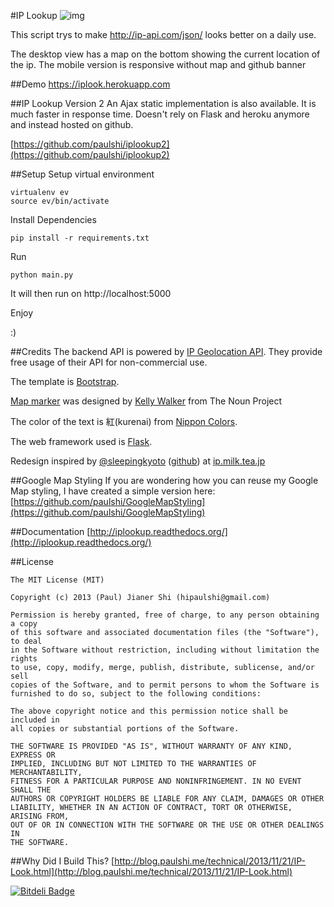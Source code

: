 #IP Lookup
![img](https://raw.github.com/paulshi/iplookup/master/logo.png)

This script trys to make http://ip-api.com/json/ looks better on a daily use. 

The desktop view has a map on the bottom showing the current location of the ip. The mobile version is responsive without map and github banner

##Demo
https://iplook.herokuapp.com

##IP Lookup Version 2
An Ajax static implementation is also available. It is much faster in response time. Doesn't rely on Flask and heroku anymore and instead hosted on github.

[https://github.com/paulshi/iplookup2](https://github.com/paulshi/iplookup2)

##Setup
Setup virtual environment

```
virtualenv ev
source ev/bin/activate
```

Install Dependencies

```
pip install -r requirements.txt
```

Run

```
python main.py
```

It will then run on http://localhost:5000

Enjoy

:)

##Credits
The backend API is powered by [IP Geolocation API](http://ip-api.com/docs/). They provide free usage of their API for non-commercial use.

The template is [Bootstrap](http://getbootstrap.com/).

[Map marker](http://thenounproject.com/noun/map-marker/#icon-No16939) was designed by [Kelly Walker](http://thenounproject.com/kellylesliewalker/) from The Noun Project

The color of the text is 紅(kurenai) from [Nippon Colors](http://nipponcolors.com/#kurenai).

The web framework used is [Flask](http://flask.pocoo.org/).

Redesign inspired by [@sleepingkyoto](http://twitter.com/sleepingkyoto) ([github](https://github.com/liliff)) at [ip.milk.tea.jp](http://ip.milk.tea.jp)


##Google Map Styling
If you are wondering how you can reuse my Google Map styling, I have created a simple version here: [https://github.com/paulshi/GoogleMapStyling](https://github.com/paulshi/GoogleMapStyling)

##Documentation
[http://iplookup.readthedocs.org/](http://iplookup.readthedocs.org/)

##License
```
The MIT License (MIT)

Copyright (c) 2013 (Paul) Jianer Shi (hipaulshi@gmail.com)

Permission is hereby granted, free of charge, to any person obtaining a copy
of this software and associated documentation files (the "Software"), to deal
in the Software without restriction, including without limitation the rights
to use, copy, modify, merge, publish, distribute, sublicense, and/or sell
copies of the Software, and to permit persons to whom the Software is
furnished to do so, subject to the following conditions:

The above copyright notice and this permission notice shall be included in
all copies or substantial portions of the Software.

THE SOFTWARE IS PROVIDED "AS IS", WITHOUT WARRANTY OF ANY KIND, EXPRESS OR
IMPLIED, INCLUDING BUT NOT LIMITED TO THE WARRANTIES OF MERCHANTABILITY,
FITNESS FOR A PARTICULAR PURPOSE AND NONINFRINGEMENT. IN NO EVENT SHALL THE
AUTHORS OR COPYRIGHT HOLDERS BE LIABLE FOR ANY CLAIM, DAMAGES OR OTHER
LIABILITY, WHETHER IN AN ACTION OF CONTRACT, TORT OR OTHERWISE, ARISING FROM,
OUT OF OR IN CONNECTION WITH THE SOFTWARE OR THE USE OR OTHER DEALINGS IN
THE SOFTWARE.
```
##Why Did I Build This?
[http://blog.paulshi.me/technical/2013/11/21/IP-Look.html](http://blog.paulshi.me/technical/2013/11/21/IP-Look.html)

[![Bitdeli Badge](https://d2weczhvl823v0.cloudfront.net/paulshi/iplookup/trend.png)](https://bitdeli.com/free "Bitdeli Badge")